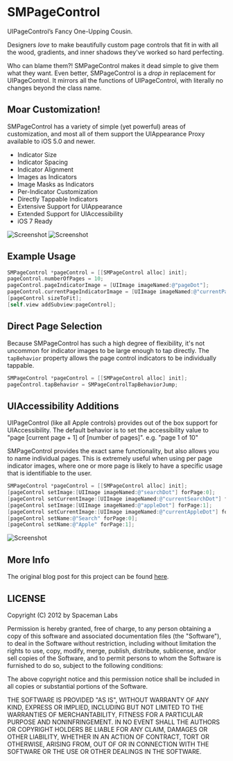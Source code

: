# SMPageControl

UIPageControl’s Fancy One-Upping Cousin.

Designers _love_ to make beautifully custom page controls that fit in with all the wood, gradients, and inner shadows they've worked so hard perfecting. 

Who can blame them?! SMPageControl makes it dead simple to give them what they want. Even better, SMPageControl is a _drop in_ replacement for UIPageControl. It mirrors all the functions of UIPageControl, with literally no changes beyond the class name.

## Moar Customization!

SMPageControl has a variety of simple (yet powerful) areas of customization, and most all of them support the UIAppearance Proxy available to iOS 5.0 and newer.

* Indicator Size
* Indicator Spacing
* Indicator Alignment
* Images as Indicators
* Image Masks as Indicators
* Per-Indicator Customization
* Directly Tappable Indicators
* Extensive Support for UIAppearance
* Extended Support for UIAccessibility
* iOS 7 Ready

![Screenshot](http://spacemanlabs.com/github/SMPageControl-4.png) ![Screenshot](http://spacemanlabs.com/github/SMPageControl-5.png)

## Example Usage

``` objective-c
SMPageControl *pageControl = [[SMPageControl alloc] init];
pageControl.numberOfPages = 10;
pageControl.pageIndicatorImage = [UIImage imageNamed:@"pageDot"];
pageControl.currentPageIndicatorImage = [UIImage imageNamed:@"currentPageDot"];
[pageControl sizeToFit];
[self.view addSubview:pageControl];

```

## Direct Page Selection

Because SMPageControl has such a high degree of flexibility, it's not uncommon for indicator images to be large enough to tap directly. The `tapBehavior` property allows the page control indicators to be individually tappable.

``` objective-c
SMPageControl *pageControl = [[SMPageControl alloc] init];
pageControl.tapBehavior = SMPageControlTapBehaviorJump;
```

## UIAccessibility Additions

UIPageControl (like all Apple controls) provides out of the box support for UIAccessibility. The default behavior is to set the accessibility value to "page [current page + 1] of [number of pages]". e.g. "page 1 of 10"

SMPageControl provides the exact same functionality, but also allows you to name individual pages. This is extremely useful when using per page indicator images, where one or more page is likely to have a specific usage that is identifiable to the user.

``` objective-c
SMPageControl *pageControl = [[SMPageControl alloc] init];
[pageControl setImage:[UIImage imageNamed:@"searchDot"] forPage:0];
[pageControl setCurrentImage:[UIImage imageNamed:@"currentSearchDot"] forPage:0];
[pageControl setImage:[UIImage imageNamed:@"appleDot"] forPage:1];
[pageControl setCurrentImage:[UIImage imageNamed:@"currentAppleDot"] forPage:1];
[pageControl setName:@"Search" forPage:0];
[pageControl setName:@"Apple" forPage:1];

```

![Screenshot](http://spacemanlabs.com/github/SMPageControl-3.png)

## More Info

The original blog post for this project can be found [here](http://www.ultrajoke.net/2012/10/smpagecontrol/).


LICENSE
-------

Copyright (C) 2012 by Spaceman Labs

Permission is hereby granted, free of charge, to any person obtaining a copy
of this software and associated documentation files (the "Software"), to deal
in the Software without restriction, including without limitation the rights
to use, copy, modify, merge, publish, distribute, sublicense, and/or sell
copies of the Software, and to permit persons to whom the Software is
furnished to do so, subject to the following conditions:

The above copyright notice and this permission notice shall be included in
all copies or substantial portions of the Software.

THE SOFTWARE IS PROVIDED "AS IS", WITHOUT WARRANTY OF ANY KIND, EXPRESS OR
IMPLIED, INCLUDING BUT NOT LIMITED TO THE WARRANTIES OF MERCHANTABILITY,
FITNESS FOR A PARTICULAR PURPOSE AND NONINFRINGEMENT. IN NO EVENT SHALL THE
AUTHORS OR COPYRIGHT HOLDERS BE LIABLE FOR ANY CLAIM, DAMAGES OR OTHER
LIABILITY, WHETHER IN AN ACTION OF CONTRACT, TORT OR OTHERWISE, ARISING FROM,
OUT OF OR IN CONNECTION WITH THE SOFTWARE OR THE USE OR OTHER DEALINGS IN
THE SOFTWARE.
